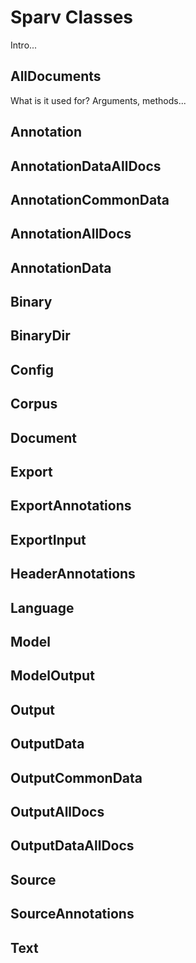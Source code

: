 # Sparv Classes
Intro...

## AllDocuments
What is it used for? Arguments, methods...

## Annotation
## AnnotationDataAllDocs
## AnnotationCommonData
## AnnotationAllDocs
## AnnotationData
## Binary
## BinaryDir
## Config
## Corpus
## Document
## Export
## ExportAnnotations
## ExportInput
## HeaderAnnotations
## Language
## Model
## ModelOutput
## Output
## OutputData
## OutputCommonData
## OutputAllDocs
## OutputDataAllDocs
## Source
## SourceAnnotations
## Text
